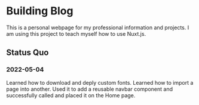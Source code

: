 # Building Blog
This is a personal webpage for my professional information and projects. I am using this project to teach myself how to use Nuxt.js. 

## Status Quo

### 2022-05-04
Learned how to download and deply custom fonts. Learned how to import a page into another. Used it to add a reusable navbar component and successfully called and placed it on the Home page. 
